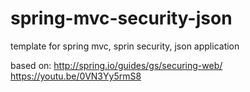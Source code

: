 # spring-mvc-security-json
 template for spring mvc, sprin security, json application

based on:
http://spring.io/guides/gs/securing-web/
https://youtu.be/0VN3Yy5rmS8
